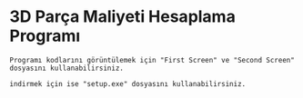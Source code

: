 # 3D Parça Maliyeti Hesaplama Programı

```
Programı kodlarını görüntülemek için "First Screen" ve "Second Screen" dosyasını kullanabilirsiniz.
```

```
indirmek için ise "setup.exe" dosyasını kullanabilirsiniz.
```
